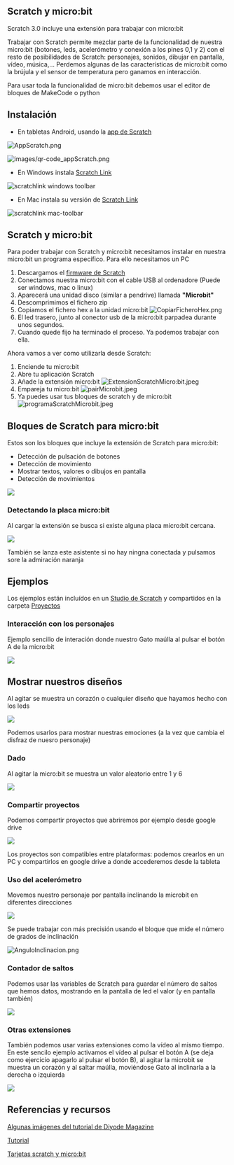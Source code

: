 ## Scratch y micro:bit

Scratch 3.0 incluye una extensión para trabajar con micro:bit

Trabajar con Scratch permite mezclar parte de la funcionalidad de nuestra micro:bit (botones, leds, acelerómetro y conexión a los pines 0,1 y 2) con el resto de posibilidades de Scratch: personajes, sonidos, dibujar en pantalla, vídeo, música,...
Perdemos algunas de las características de micro:bit como la brújula y el sensor de temperatura pero ganamos en interacción.

Para usar toda la funcionalidad de micro:bit debemos usar el editor de bloques de MakeCode o python

## Instalación

* En tabletas Android, usando la [app de Scratch](https://play.google.com/store/apps/details?id=org.scratch)

![AppScratch.png](./images/AppScratch.png)

![images/qr-code_appScratch.png](./images/qr-code_appScratch.png)

* En Windows instala [Scratch Link](https://downloads.scratch.mit.edu/link/windows.zip)

![scratchlink windows toolbar](https://scratch.mit.edu/images/scratchlink/windows-toolbar.png)

* En Mac instala su versión de [Scratch Link](https://downloads.scratch.mit.edu/link/mac.zip)

![scratchlink mac-toolbar](https://scratch.mit.edu/images/scratchlink/mac-toolbar.png)

## Scratch y micro:bit

Para poder trabajar con Scratch y micro:bit necesitamos instalar en nuestra micro:bit un programa específico. Para ello necesitamos un PC

1. Descargamos el [firmware de Scratch](https://downloads.scratch.mit.edu/microbit/scratch-microbit-1.1.0.hex.zip)
1. Conectamos nuestra micro:bit con el cable USB al ordenadore (Puede ser windows, mac o linux)
1. Aparecerá una unidad disco (similar a pendrive) llamada **"Microbit"**
1. Descomprimimos el fichero zip
1. Copiamos el fichero hex a la unidad micro:bit
![CopiarFicheroHex.png](./images/CopiarFicheroHex.png)
1. El led trasero, junto al conector usb de la micro:bit parpadea durante unos segundos.
1. Cuando quede fijo ha terminado el proceso. Ya podemos trabajar con ella.

Ahora vamos a ver como utilizarla desde Scratch:


1. Enciende tu micro:bit
1. Abre tu aplicación Scratch
1. Añade la extensión micro:bit
![ExtensionScratchMicro:bit.jpeg](./images/ExtensionScratchMicro:bit.jpeg)
1. Empareja tu micro:bit
![pairMicrobit.jpeg](./images/pairMicrobit.jpeg)
1. Ya puedes usar tus bloques de scratch y de micro:bit
![programaScratchMicrobit.jpeg](./images/programaScratchMicrobit.jpeg)

## Bloques de Scratch para micro:bit

Estos son los bloques que incluye la extensión de Scratch para micro:bit:
* Detección de pulsación de botones
* Detección de movimiento
* Mostrar textos, valores o dibujos en pantalla
* Detección de movimientos

![](./images/BloquesMicrobitScratch.jpg)

### Detectando la placa micro:bit

Al cargar la extensión se busca si existe alguna placa micro:bit cercana. 

![](./images/DetectandMicrobit.jpg)

También se lanza este asistente si no hay ningna conectada y pulsamos sore la admiración naranja

## Ejemplos

Los ejemplos están incluídos en un [Studio de Scratch](https://scratch.mit.edu/studios/27053713/) y compartidos en la carpeta [Proyectos](./proyectos)

### Interacción con los personajes
Ejemplo sencillo de interación donde nuestro Gato maúlla al pulsar el botón A de la micro:bit

![](./images/InteraccionPersonajes.jpg)

## Mostrar nuestros diseños

Al agitar se muestra un corazón o cualquier diseño que hayamos hecho con los leds

![](./images/DibujosLeds.jpg)

Podemos usarlos para mostrar nuestras emociones (a la vez que cambia el disfraz de nuesro personaje)


### Dado

Al agitar la micro:bit se muestra un valor aleatorio entre 1 y 6

![](./images/Dadomicrobit.jpg)

### Compartir proyectos 

Podemos compartir proyectos que abriremos por ejemplo desde google drive

![](./images/CompartirFicheros.jpg)

Los proyectos son compatibles entre plataformas: podemos crearlos en un PC y compartirlos en google drive a donde accederemos desde la tableta

### Uso del acelerómetro

Movemos nuestro personaje por pantalla inclinando la microbit en diferentes direcciones 

![](./images/acelerometromicrobit.jpg)

Se puede trabajar con más precisión usando el bloque que mide el número de grados de inclinación

![AnguloInclinacion.png](./images/AnguloInclinacion.png)

### Contador de saltos
Podemos usar las variables de Scratch para guardar el número de saltos que hemos datos, mostrando en la pantalla de led el valor (y en pantalla también)

![](./images/CuentaSaltosmicrobit.jpg)

### Otras extensiones

También podemos usar varias extensiones como la vídeo al mismo tiempo. En este sencilo ejemplo activamos el vídeo al pulsar el botón A (se deja como ejercicio apagarlo al pulsar el botón B), al agitar la microbit se muestra un corazón y al saltar maúlla, moviéndose Gato al inclinarla a la derecha o izquierda

![](./images/microbitVideo.jpg)

## Referencias y recursos

[Algunas imágenes del tutorial de Diyode Magazine](https://diyodemag.com/education/kids_coding_scratch_30_meets_micro_bit)

[Tutorial](https://scratch.mit.edu/microbit)

[Tarjetas scratch  y micro:bit](https://resources.scratch.mit.edu/www/cards/en/microbit-cards.pdf)